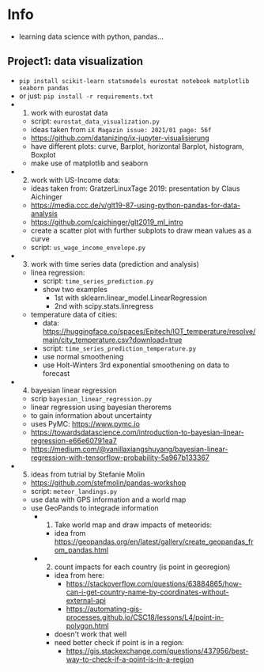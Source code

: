# Info
- learning data science with python, pandas...
## Project1: data visualization
- `pip install scikit-learn statsmodels eurostat notebook matplotlib seaborn pandas`
- or just: `pip install -r requirements.txt`
- 1. work with eurostat data
  - script: `eurostat_data_visualization.py`
  - ideas taken from `iX Magazin issue: 2021/01 page: 56f`
  - https://github.com/datanizing/ix-jupyter-visualisierung
  - have different plots: curve, Barplot, horizontal Barplot, histogram, Boxplot
  - make use of matplotlib and seaborn
- 2. work with US-Income data:
  - ideas taken from: GratzerLinuxTage 2019: presentation by Claus Aichinger
  - https://media.ccc.de/v/glt19-87-using-python-pandas-for-data-analysis
  - https://github.com/caichinger/glt2019_ml_intro
  - create a scatter plot with further subplots to draw mean values as a curve
  - script: `us_wage_income_envelope.py`
- 3. work with time series data (prediction and analysis)
  - linea regression:
    - script: `time_series_prediction.py`
    - show two examples
      - 1st with sklearn.linear_model.LinearRegression
      - 2nd with scipy.stats.linregress
  - temperature data of cities:
    - data: https://huggingface.co/spaces/Epitech/IOT_temperature/resolve/main/city_temperature.csv?download=true
    - script: `time_series_prediction_temperature.py`
    - use normal smoothening
    - use Holt-Winters 3rd exponential smoothening on data to forecast
- 4. bayesian linear regression
  - scrip `bayesian_linear_regression.py`
  - linear regression using bayesian therorems
  - to gain information about uncertainty
  - uses PyMC: https://www.pymc.io
  - https://towardsdatascience.com/introduction-to-bayesian-linear-regression-e66e60791ea7
  - https://medium.com/@vanillaxiangshuyang/bayesian-linear-regression-with-tensorflow-probability-5a967b133367
- 5. ideas from tutrial by Stefanie Molin
  - https://github.com/stefmolin/pandas-workshop
  - script: `meteor_landings.py`
  - use data with GPS information and a world map
  - use GeoPands to integrade information
    - 1. Take world map and draw impacts of meteorids:
      - idea from https://geopandas.org/en/latest/gallery/create_geopandas_from_pandas.html
    - 2. count impacts for each country (is point in georegion)
      - idea from here:
        - https://stackoverflow.com/questions/63884865/how-can-i-get-country-name-by-coordinates-without-external-api
        - https://automating-gis-processes.github.io/CSC18/lessons/L4/point-in-polygon.html
      - doesn't work that well
      - need better check if point is in a region:
        - https://gis.stackexchange.com/questions/437956/best-way-to-check-if-a-point-is-in-a-region
